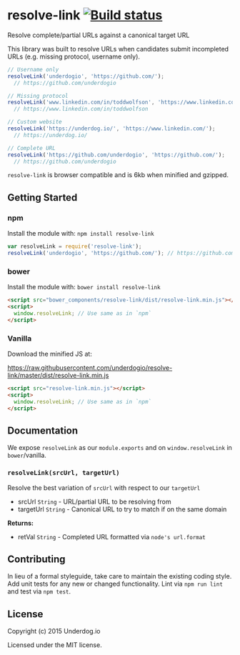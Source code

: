 # resolve-link [![Build status](https://travis-ci.org/underdogio/resolve-link.png?branch=master)](https://travis-ci.org/underdogio/resolve-link)

Resolve complete/partial URLs against a canonical target URL

This library was built to resolve URLs when candidates submit incompleted URLs (e.g. missing protocol, username only).

```js
// Username only
resolveLink('underdogio', 'https://github.com/');
  // https://github.com/underdogio

// Missing protocol
resolveLink('www.linkedin.com/in/toddwolfson', 'https://www.linkedin.com/');
  // https://www.linkedin.com/in/toddwolfson

// Custom website
resolveLink('https://underdog.io/', 'https://www.linkedin.com/');
  // https://underdog.io/

// Complete URL
resolveLink('https://github.com/underdogio', 'https://github.com/');
  // https://github.com/underdogio
```

`resolve-link` is browser compatible and is 6kb when minified and gzipped.

## Getting Started
### npm
Install the module with: `npm install resolve-link`

```js
var resolveLink = require('resolve-link');
resolveLink('underdogio', 'https://github.com/'); // https://github.com/underdogio
```

### bower
Install the module with: `bower install resolve-link`

```html
<script src="bower_components/resolve-link/dist/resolve-link.min.js"></script>
<script>
  window.resolveLink; // Use same as in `npm`
</script>
```

### Vanilla
Download the minified JS at:

https://raw.githubusercontent.com/underdogio/resolve-link/master/dist/resolve-link.min.js

```html
<script src="resolve-link.min.js"></script>
<script>
  window.resolveLink; // Use same as in `npm`
</script>
```

## Documentation
We expose `resolveLink` as our `module.exports` and on `window.resolveLink` in `bower`/vanilla.

### `resolveLink(srcUrl, targetUrl)`
Resolve the best variation of `srcUrl` with respect to our `targetUrl`

- srcUrl `String` - URL/partial URL to be resolving from
- targetUrl `String` - Canonical URL to try to match if on the same domain

**Returns:**

- retVal `String` - Completed URL formatted via `node's url.format`

## Contributing
In lieu of a formal styleguide, take care to maintain the existing coding style. Add unit tests for any new or changed functionality. Lint via `npm run lint` and test via `npm test`.

## License
Copyright (c) 2015 Underdog.io

Licensed under the MIT license.
